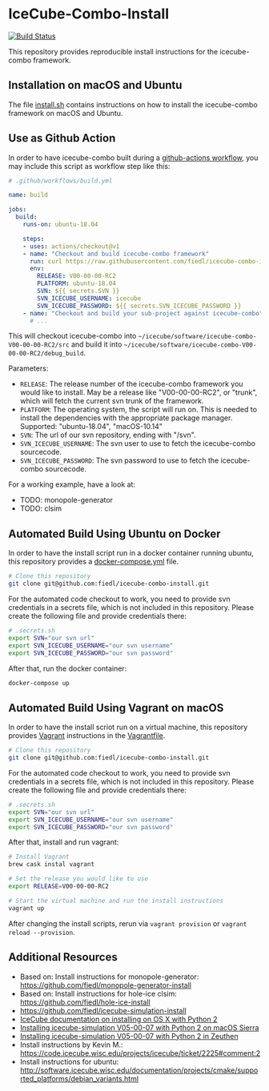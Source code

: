 # IceCube-Combo-Install

[![Build Status](https://github.com/fiedl/icecube-combo-install/workflows/build/badge.svg)](https://github.com/fiedl/icecube-combo-install/actions)

This repository provides reproducible install instructions for the icecube-combo framework.

## Installation on macOS and Ubuntu

The file [install.sh](install.sh) contains instructions on how to install the icecube-combo framework on macOS and Ubuntu.

 ## Use as Github Action

In order to have icecube-combo built during a [github-actions workflow](https://github.com/features/actions), you may include this script as workflow step like this:

```yaml
# .github/workflows/build.yml

name: build

jobs:
  build:
    runs-on: ubuntu-18.04

    steps:
    - uses: actions/checkout@v1
    - name: "Checkout and build icecube-combo framework"
      run: curl https://raw.githubusercontent.com/fiedl/icecube-combo-install/master/install.sh | sudo bash -v -e
      env:
        RELEASE: V00-00-00-RC2
        PLATFORM: ubuntu-18.04
        SVN: ${{ secrets.SVN }}
        SVN_ICECUBE_USERNAME: icecube
        SVN_ICECUBE_PASSWORD: ${{ secrets.SVN_ICECUBE_PASSWORD }}
    - name: "Checkout and build your sub-project against icecube-combo"
      # ...
```

This will checkout icecube-combo into `~/icecube/software/icecube-combo-V00-00-00-RC2/src` and build it into `~/icecube/software/icecube-combo-V00-00-00-RC2/debug_build`.

Parameters:
- `RELEASE`: The release number of the icecube-combo framework you would like to install. May be a release like "V00-00-00-RC2", or "trunk", which will fetch the current svn trunk of the framework.
- `PLATFORM`: The operating system, the script will run on. This is needed to install the dependencies with the appropriate package manager. Supported: "ubuntu-18.04", "macOS-10.14"
- `SVN`: The url of our svn repository, ending with "/svn".
- `SVN_ICECUBE_USERNAME`: The svn user to use to fetch the icecube-combo sourcecode.
- `SVN_ICECUBE_PASSWORD`: The svn password to use to fetch the icecube-combo sourcecode.

For a working example, have a look at:
- TODO: monopole-generator
- TODO: clsim

## Automated Build Using Ubuntu on Docker

In order to have the install script run in a docker container running ubuntu, this repository provides a [docker-compose.yml](docker-compose.yml) file.

```bash
# Clone this repository
git clone git@github.com:fiedl/icecube-combo-install.git
```

For the automated code checkout to work, you need to provide svn credentials in a secrets file, which is not included in this repository. Please create the following file and provide credentials there:

```bash
# .secrets.sh
export SVN="our svn url"
export SVN_ICECUBE_USERNAME="our svn username"
export SVN_ICECUBE_PASSWORD="our svn password"
```

After that, run the docker container:

```bash
docker-compose up
```


## Automated Build Using Vagrant on macOS

In order to have the install scriot run on a virtual machine, this repository provides [Vagrant](http://vagrantup.com) instructions in the [Vagrantfile](Vagrantfile).

```bash
# Clone this repository
git clone git@github.com:fiedl/icecube-combo-install.git
```

For the automated code checkout to work, you need to provide svn credentials in a secrets file, which is not included in this repository. Please create the following file and provide credentials there:

```bash
# .secrets.sh
export SVN="our svn url"
export SVN_ICECUBE_USERNAME="our svn username"
export SVN_ICECUBE_PASSWORD="our svn password"
```

After that, install and run vagrant:

```bash
# Install Vagrant
brew cask instal vagrant

# Set the release you would like to use
export RELEASE=V00-00-00-RC2

# Start the virtual machine and run the install instructions
vagrant up
```

After changing the install scripts, rerun via `vagrant provision` or `vagrant reload --provision`.

## Additional Resources

- Based on: Install instructions for monopole-generator: https://github.com/fiedl/monopole-generator-install
- Based on: Install instructions for hole-ice clsim: https://github.com/fiedl/hole-ice-install
- https://github.com/fiedl/icecube-simulation-install
- [IceCube documentation on installing on OS X with Python 2](http://software.icecube.wisc.edu/documentation/projects/cmake/supported_platforms/osx.html)
- [Installing icecube-simulation V05-00-07 with Python 2 on macOS Sierra](https://github.com/fiedl/hole-ice-study/blob/master/notes/2016-11-15_Installing_IceSim_on_macOS_Sierra.md)
- [Installing icecube-simulation V05-00-07 with Python 2 in Zeuthen](https://github.com/fiedl/hole-ice-study/blob/master/notes/2018-01-23_Installing_IceSim_in_Zeuthen.md)
- Install instructions by Kevin M.: https://code.icecube.wisc.edu/projects/icecube/ticket/2225#comment:2
- Install instructions for ubuntu: http://software.icecube.wisc.edu/documentation/projects/cmake/supported_platforms/debian_variants.html